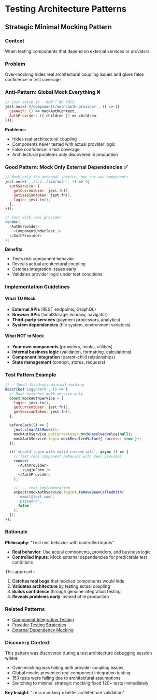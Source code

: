 # Testing Architecture Patterns

## Strategic Minimal Mocking Pattern

### Context

When testing components that depend on external services or providers

### Problem

Over-mocking hides real architectural coupling issues and gives false confidence in test coverage.

### Anti-Pattern: Global Mock Everything ❌

```javascript
// jest.setup.js - DON'T DO THIS
jest.mock('@/components/auth/auth-provider', () => ({
  useAuth: () => mockAuthContext,
  AuthProvider: ({ children }) => children,
}));
```

**Problems:**

- Hides real architectural coupling
- Components never tested with actual provider logic
- False confidence in test coverage
- Architectural problems only discovered in production

### Good Pattern: Mock Only External Dependencies ✅

```javascript
// Mock only the external service, not our own components
jest.mock('../../../lib/auth', () => ({
  authService: {
    getCurrentUser: jest.fn(),
    getSessionToken: jest.fn(),
    login: jest.fn(),
  },
}));

// Test with real provider
render(
  <AuthProvider>
    <ComponentUnderTest />
  </AuthProvider>
);
```

**Benefits:**

- Tests real component behavior
- Reveals actual architectural coupling
- Catches integration issues early
- Validates provider logic under test conditions

### Implementation Guidelines

#### What TO Mock

- **External APIs** (REST endpoints, GraphQL)
- **Browser APIs** (localStorage, window, navigator)
- **Third-party services** (payment processors, analytics)
- **System dependencies** (file system, environment variables)

#### What NOT to Mock

- **Your own components** (providers, hooks, utilities)
- **Internal business logic** (validation, formatting, calculations)
- **Component integration** (parent-child relationships)
- **State management** (context, stores, reducers)

### Test Pattern Example

```javascript
// ✅ Good: Strategic minimal mocking
describe('LoginForm', () => {
  // Mock external auth service only
  const mockAuthService = {
    login: jest.fn(),
    getCurrentUser: jest.fn(),
    getSessionToken: jest.fn(),
  };

  beforeEach(() => {
    jest.clearAllMocks();
    mockAuthService.getCurrentUser.mockResolvedValue(null);
    mockAuthService.login.mockResolvedValue({ success: true });
  });

  it('should login with valid credentials', async () => {
    // Test real component behavior with real provider
    render(
      <AuthProvider>
        <LoginForm />
      </AuthProvider>
    );

    // ... test implementation
    expect(mockAuthService.login).toHaveBeenCalledWith(
      'email@test.com',
      'password',
      false
    );
  });
});
```

### Rationale

**Philosophy**: "Test real behavior with controlled inputs"

- **Real behavior**: Use actual components, providers, and business logic
- **Controlled inputs**: Mock external dependencies for predictable test conditions

This approach:

1. **Catches real bugs** that mocked components would hide
2. **Validates architecture** by testing actual coupling
3. **Builds confidence** through genuine integration testing
4. **Reveals problems early** instead of in production

### Related Patterns

- [Component Integration Testing](./frontend-patterns.md#component-integration)
- [Provider Testing Strategies](./frontend-patterns.md#provider-testing)
- [External Dependency Mocking](./backend-patterns.md#dependency-mocking)

### Discovery Context

This pattern was discovered during a test architecture debugging session where:

- Over-mocking was hiding auth provider coupling issues
- Global mocks prevented real component integration testing
- 153 tests were failing due to architectural assumptions
- Switching to minimal strategic mocking fixed 120+ tests immediately

**Key Insight**: "Less mocking = better architecture validation"
